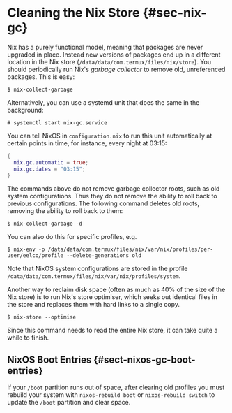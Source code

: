# Cleaning the Nix Store {#sec-nix-gc}

Nix has a purely functional model, meaning that packages are never
upgraded in place. Instead new versions of packages end up in a
different location in the Nix store (`/data/data/com.termux/files/nix/store`). You should
periodically run Nix's *garbage collector* to remove old, unreferenced
packages. This is easy:

```ShellSession
$ nix-collect-garbage
```

Alternatively, you can use a systemd unit that does the same in the
background:

```ShellSession
# systemctl start nix-gc.service
```

You can tell NixOS in `configuration.nix` to run this unit automatically
at certain points in time, for instance, every night at 03:15:

```nix
{
  nix.gc.automatic = true;
  nix.gc.dates = "03:15";
}
```

The commands above do not remove garbage collector roots, such as old
system configurations. Thus they do not remove the ability to roll back
to previous configurations. The following command deletes old roots,
removing the ability to roll back to them:

```ShellSession
$ nix-collect-garbage -d
```

You can also do this for specific profiles, e.g.

```ShellSession
$ nix-env -p /data/data/com.termux/files/nix/var/nix/profiles/per-user/eelco/profile --delete-generations old
```

Note that NixOS system configurations are stored in the profile
`/data/data/com.termux/files/nix/var/nix/profiles/system`.

Another way to reclaim disk space (often as much as 40% of the size of
the Nix store) is to run Nix's store optimiser, which seeks out
identical files in the store and replaces them with hard links to a
single copy.

```ShellSession
$ nix-store --optimise
```

Since this command needs to read the entire Nix store, it can take quite
a while to finish.

## NixOS Boot Entries {#sect-nixos-gc-boot-entries}

If your `/boot` partition runs out of space, after clearing old profiles
you must rebuild your system with `nixos-rebuild boot` or `nixos-rebuild
switch` to update the `/boot` partition and clear space.
